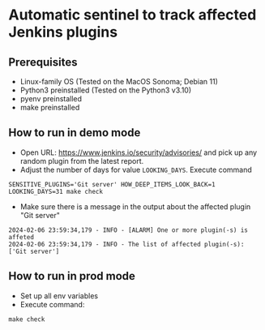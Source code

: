 # Automatic sentinel to track affected Jenkins plugins

## Prerequisites

- Linux-family OS (Tested on the MacOS Sonoma; Debian 11)
- Python3 preinstalled (Tested on the Python3 v3.10)
- pyenv preinstalled
- make preinstalled

## How to run in demo mode
* Open URL: https://www.jenkins.io/security/advisories/ and pick up any random plugin from the latest report.
* Adjust the number of days for value ```LOOKING_DAYS```. Execute command
```
SENSITIVE_PLUGINS='Git server' HOW_DEEP_ITEMS_LOOK_BACK=1 LOOKING_DAYS=31 make check
```

* Make sure there is a message in the output about the affected plugin "Git server"
```
2024-02-06 23:59:34,179 - INFO - [ALARM] One or more plugin(-s) is affeted
2024-02-06 23:59:34,179 - INFO - The list of affected plugin(-s): ['Git server']
```

## How to run in prod mode
* Set up all env variables
* Execute command:
```
make check
```
